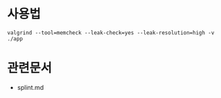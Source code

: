 # 사용법

	valgrind --tool=memcheck --leak-check=yes --leak-resolution=high -v ./app

# 관련문서

- splint.md
